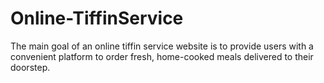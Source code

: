 # Online-TiffinService
The main goal of an online tiffin service website is to provide users with a convenient platform to order fresh, home-cooked meals delivered to their doorstep. 
